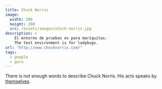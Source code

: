 ```yaml
---
title: Chuck Norris
image: 
  width: 200
  height: 200
  src: /assets/images/chuck-norris.jpg
description: >
    El entorno de pruebas es para mariquitas.
    The test environment is for ladybugs.
url: "http://www.chucknorris.com/"
tags:
  - people
  - guru
---
```


There is not enough words to describe Chuck Norris.
His acts speaks by 
[themselves](http://www.youtube.com/watch?v=f67LgpJBPPE).


